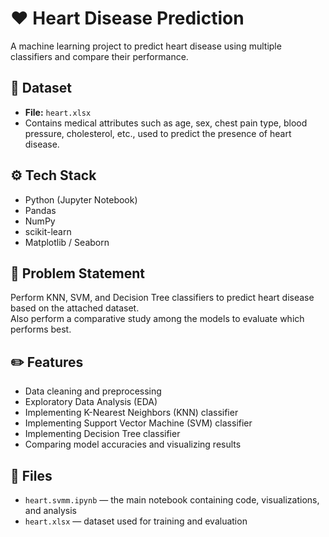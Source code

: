 # ❤️ Heart Disease Prediction

A machine learning project to predict heart disease using multiple classifiers and compare their performance.

## 📂 Dataset
- **File:** `heart.xlsx`
- Contains medical attributes such as age, sex, chest pain type, blood pressure, cholesterol, etc., used to predict the presence of heart disease.

## ⚙️ Tech Stack
- Python (Jupyter Notebook)
- Pandas
- NumPy
- scikit-learn
- Matplotlib / Seaborn

## 🧩 Problem Statement
Perform KNN, SVM, and Decision Tree classifiers to predict heart disease based on the attached dataset.  
Also perform a comparative study among the models to evaluate which performs best.

## ✏️ Features
- Data cleaning and preprocessing
- Exploratory Data Analysis (EDA)
- Implementing K-Nearest Neighbors (KNN) classifier
- Implementing Support Vector Machine (SVM) classifier
- Implementing Decision Tree classifier
- Comparing model accuracies and visualizing results

## 📁 Files
- `heart.svmm.ipynb` — the main notebook containing code, visualizations, and analysis
- `heart.xlsx` — dataset used for training and evaluation
